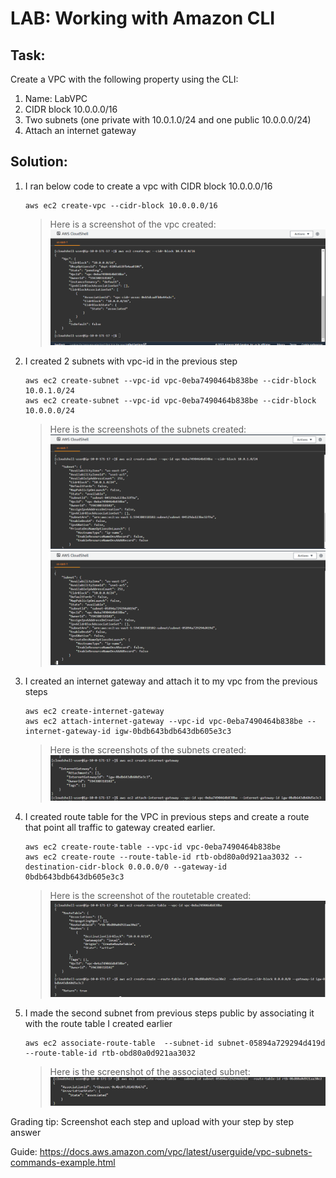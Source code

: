# LAB: Working with Amazon CLI

## Task:

Create a VPC with the following property using the CLI:

1.  Name: LabVPC
2.  CIDR block 10.0.0.0/16
3.  Two subnets (one private with 10.0.1.0/24 and one public  10.0.0.0/24)
4.   Attach an internet gateway

## Solution:
1. I ran below code to create a vpc with CIDR block 10.0.0.0/16
    ```
    aws ec2 create-vpc --cidr-block 10.0.0.0/16

    ```

    > Here is a screenshot of the vpc created:
    ![VPC](vpccreate.PNG)

2. I created 2 subnets with vpc-id in the previous step 
    ```
    aws ec2 create-subnet --vpc-id vpc-0eba7490464b838be --cidr-block 10.0.1.0/24
    aws ec2 create-subnet --vpc-id vpc-0eba7490464b838be --cidr-block 10.0.0.0/24

    ```

    > Here is the screenshots of the subnets created:
    ![subnet1](subnetcreate.PNG)
    ![subnet2](subnetcreate2.PNG)

3. I created an internet gateway and attach it to my vpc from the previous steps
    ```
    aws ec2 create-internet-gateway
    aws ec2 attach-internet-gateway --vpc-id vpc-0eba7490464b838be --internet-gateway-id igw-0bdb643bdb643db605e3c3

    ```
    > Here is the screenshots of the subnets created:
    ![internetgateway](create-attach-gateway.PNG)

4. I created route table for the VPC in previous steps and create a route that point all traffic to gateway created earlier.
    ```
    aws ec2 create-route-table --vpc-id vpc-0eba7490464b838be
    aws ec2 create-route --route-table-id rtb-obd80a0d921aa3032 --destination-cidr-block 0.0.0.0/0 --gateway-id 0bdb643bdb643db605e3c3

    ```
    > Here is the screenshot of the routetable created:
    ![routetable](routetable.PNG)

5. I made the second subnet from previous steps public by associating it with the route table I created earlier
    ```
    aws ec2 associate-route-table  --subnet-id subnet-05894a729294d419d --route-table-id rtb-obd80a0d921aa3032

    ```
    > Here is the screenshot of the associated subnet:
    ![Associated Subnet](associatedsubnet.PNG)





Grading tip:  Screenshot each step and upload with your step by step answer


Guide:
https://docs.aws.amazon.com/vpc/latest/userguide/vpc-subnets-commands-example.html

